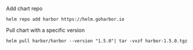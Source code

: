 Add chart repo 
```
helm repo add harbor https://helm.goharbor.io
```
Pull chart with a specific version
```
helm pull harbor/harbor --version "1.5.0"| tar -vxzf harbor-1.5.0.tgz
```
